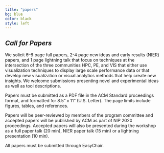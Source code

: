 ```yaml
---
title: "papers"
bg: blue
color: black
style: left
---
```


## *Call for Papers*

We solicit 6–8 page full papers, 2-4 page new ideas and early results (NIER) papers, and 1 page lightning talk that focus on techniques at the intersection of the three communities HPC, PE, and VIS that either use visualization techniques to display large scale performance data or that develop new visualization or visual analytics methods that help create new insights. We welcome submissions presenting novel and experimental ideas as well as tool descriptions.

Papers must be submitted as a PDF file in the ACM Standard proceedings format, and formatted for 8.5” x 11” (U.S. Letter). The page limits include figures, tables, and references.

Papers will be peer-reviewed by members of the program committee and accepted papers will be published by ACM as part of NIP 2020 proceedings. Accepted papers will also be presented during the workshop as a full paper talk (20 min), NIER paper talk (15 min) or a lightning presentation (10 min).

All papers must be submitted through EasyChair.